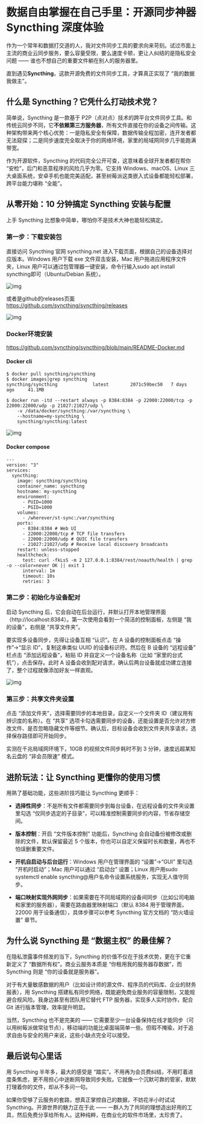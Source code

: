 # 数据自由掌握在自己手里：开源同步神器 Syncthing 深度体验



作为一个常年和数据打交道的人，我对文件同步工具的要求向来苛刻。试过市面上主流的商业云同步服务，要么容量受限，要么速度卡顿，更让人纠结的是隐私安全问题 —— 谁也不想自己的重要文件躺在别人的服务器里。

直到遇见**Syncthing**，这款开源免费的文件同步工具，才算真正实现了 “我的数据我做主”。



## 什么是 Syncthing？它凭什么打动技术党？

简单说，Syncthing 是一款基于 P2P（点对点）技术的跨平台文件同步工具。和传统云同步不同，它**不依赖第三方服务器**，所有文件直接在你的设备之间传输。这种架构带来两个核心优势：一是隐私安全有保障，数据传输全程加密，连开发者都无法窥探；二是同步速度完全取决于你的网络环境，家里的局域网同步几乎能跑满带宽。

作为开源软件，Syncthing 的代码完全公开可查，这意味着全球开发者都在帮你 “安检”，后门和恶意程序的风险几乎为零。它支持 Windows、macOS、Linux 三大桌面系统，安卓手机也能完美适配，甚至树莓派这类嵌入式设备都能轻松部署，跨平台能力堪称 “全能”。



## 从零开始：10 分钟搞定 Syncthing 安装与配置

上手 Syncthing 比想象中简单，哪怕你不是技术大神也能轻松搞定。

### **第一步：下载安装包**

直接访问 Syncthing 官网 syncthing.net 进入下载页面，根据自己的设备选择对应版本。Windows 用户下载 exe 文件双击安装，Mac 用户拖进应用程序文件夹，Linux 用户可以通过包管理器一键安装，命令行输入sudo apt install syncthing即可（Ubuntu/Debian 系统）。

![img](https://imgoss.xgss.net/picgo-tx2025/QQ_1751977127383.png?tx)

或者是github的releases页面 https://github.com/syncthing/syncthing/releases

![img](https://imgoss.xgss.net/picgo-tx2025/QQ_1751977111697.png?tx)

### Docker环境安装

https://github.com/syncthing/syncthing/blob/main/README-Docker.md

#### Docker cli

```
$ docker pull syncthing/syncthing
$ docker images|grep syncthing
syncthing/syncthing             latest        2071c59bec50   7 days ago     41.1MB

$ docker run -itd --restart always -p 8384:8384 -p 22000:22000/tcp -p 22000:22000/udp -p 21027:21027/udp \
    -v /data/docker/syncthing:/var/syncthing \
    --hostname=my-syncthing \
    syncthing/syncthing:latest
```

![img](https://imgoss.xgss.net/picgo-tx2025/QQ_1751978141824.png?tx)

#### Docker compose

```
---
version: "3"
services:
  syncthing:
    image: syncthing/syncthing
    container_name: syncthing
    hostname: my-syncthing
    environment:
      - PUID=1000
      - PGID=1000
    volumes:
      - /wherever/st-sync:/var/syncthing
    ports:
      - 8384:8384 # Web UI
      - 22000:22000/tcp # TCP file transfers
      - 22000:22000/udp # QUIC file transfers
      - 21027:21027/udp # Receive local discovery broadcasts
    restart: unless-stopped
    healthcheck:
      test: curl -fkLsS -m 2 127.0.0.1:8384/rest/noauth/health | grep -o --color=never OK || exit 1
      interval: 1m
      timeout: 10s
      retries: 3
```



### **第二步：初始化与设备配对**

启动 Syncthing 后，它会自动在后台运行，并默认打开本地管理界面（http://localhost:8384）。第一次使用会看到一个简洁的控制面板，左侧是 “我的设备”，右侧是 “共享文件夹”。

要实现多设备同步，先得让设备互相 “认识”。在 A 设备的控制面板点击 “操作”→“显示 ID”，复制这串类似 UUID 的设备标识符。然后在 B 设备的 “远程设备” 栏点击 “添加远程设备”，粘贴 ID 并自定义一个设备名称（比如 “家里的台式机”），点击保存。此时 A 设备会收到配对请求，确认后两台设备就成功建立连接了，整个过程就像添加好友一样直观。

![img](https://imgoss.xgss.net/picgo-tx2025/QQ_1751978445304.png?tx)



### **第三步：共享文件夹设置**

点击 “添加文件夹”，选择需要同步的本地目录，自定义一个文件夹 ID（建议用有辨识度的名称）。在 “共享” 选项卡勾选需要同步的设备，还能设置是否允许对方修改文件、是否忽略隐藏文件等细节。确认后，目标设备会收到文件夹共享请求，选择保存路径即可开始同步。

实测在千兆局域网环境下，10GB 的视频文件同步耗时不到 3 分钟，速度远超某知名云盘的 “非会员限速” 模式。



## 进阶玩法：让 Syncthing 更懂你的使用习惯

用熟了基础功能，这些进阶技巧能让 Syncthing 更顺手：

- **选择性同步**：不是所有文件都需要同步到每台设备，在远程设备的文件夹设置里勾选 “仅同步选定的子目录”，可以精准控制需要同步的内容，节省存储空间。

- **版本控制**：开启 “文件版本控制” 功能后，Syncthing 会自动备份被修改或删除的文件，默认保留最近 5 个版本，你也可以自定义保留时长和数量，再也不怕误删重要文件。

- **开机自启动与后台运行**：Windows 用户在管理界面的 “设置”→“GUI” 里勾选 “开机时启动”；Mac 用户可以通过 “启动台” 设置；Linux 用户用sudo systemctl enable syncthing@用户名命令设置系统服务，实现无人值守同步。

- **端口映射实现外网同步**：如果需要在不同局域网的设备间同步（比如公司电脑和家里的服务器），需要在路由器里映射端口（默认 8384 用于管理界面，22000 用于设备通信），具体步骤可以参考 Syncthing 官方文档的 “防火墙设置” 章节。



## 为什么说 Syncthing 是 “数据主权” 的最佳解？

在隐私泄露事件频发的当下，Syncthing 的价值不仅在于技术优势，更在于它重新定义了 “数据所有权”。商业云服务本质是 “你租用我的服务器存数据”，而 Syncthing 则是 “你的设备就是服务器”。

对于有大量敏感数据的用户（比如设计师的源文件、程序员的代码库、企业的财务报表），用 Syncthing 搭建私有同步网络，既能避免商业服务的容量限制，又能规避合规风险。我身边甚至有团队用它替代 FTP 服务器，实现多人实时协作，配合 Git 进行版本管理，效率提升明显。

当然，Syncthing 也不是完美的 —— 它需要至少一台设备保持在线才能同步（可以用树莓派做常驻节点），移动端的功能比桌面端简单一些。但瑕不掩瑜，对于追求自由与安全的用户来说，这些小缺点完全可以接受。



## 最后说句心里话

用 Syncthing 半年多，最大的感受是 “踏实”。不用再为会员费纠结，不用盯着进度条焦虑，更不用担心中途断网导致同步失败。它就像一个沉默可靠的管家，默默打理着你的文件，却从不多问一句。

如果你受够了云服务的套路，想真正掌控自己的数据，不妨花半小时试试 Syncthing。开源世界的魅力正在于此 —— 一群人为了共同的理想造出好用的工具，然后免费分享给所有人。这种纯粹，在商业化的软件市场里，太珍贵了。


